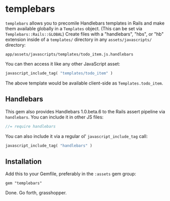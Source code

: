 # templebars

`templebars` allows you to precomile Handlebars templates in Rails and make them available globally in a `Templates` object. (This can be set via `Templebars::Rails::GLOBAL`) Create files with a "handlebars", "hbs", or "hb" extension inside of a `templates/` directory in any `assets/javascripts/` directory:

```
app/assets/javascripts/templates/todo_item.js.handlebars
```

You can then access it like any other JavaScript asset:

```ruby
javascript_include_tag( "templates/todo_item" )
```

The above template would be available client-side as `Templates.todo_item`.

## Handlebars

This gem also provides Handlebars 1.0.beta.6 to the Rails assert pipeline via `handlebars`. You can include it in other JS files:

```js
//= require handlebars
```

You can also include it via a regular ol' `javascript_include_tag` call:

```ruby
javascript_include_tag( "handlebars" )
```

## Installation

Add this to your Gemfile, preferably in the `:assets` gem group:

    gem "templebars"

Done. Go forth, grasshopper.
